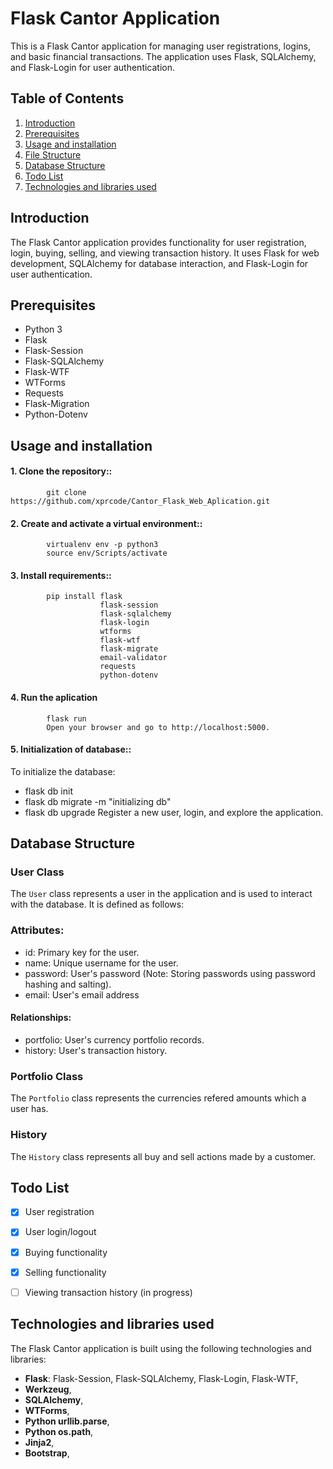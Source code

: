 # Flask Cantor Application
This is a Flask Cantor application for managing user registrations, logins, and basic financial transactions. The application uses Flask, SQLAlchemy, and Flask-Login for user authentication.
## Table of Contents
1. [Introduction](#introduction)
2. [Prerequisites](#prerequisites)
3. [Usage and installation](#installation)
4. [File Structure](#file-structure)
5. [Database Structure](#database)
6. [Todo List](#todo-list)
7. [Technologies and libraries used](#tech)

<a name="introduction"></a>
## Introduction
The Flask Cantor application provides functionality for user registration, login, buying, selling, and viewing transaction history. It uses Flask for web development, SQLAlchemy for database interaction, and Flask-Login for user authentication.
<a name="prerequisites"></a>
## Prerequisites
- Python 3
- Flask
- Flask-Session
- Flask-SQLAlchemy
- Flask-WTF
- WTForms
- Requests
- Flask-Migration
- Python-Dotenv
 
<a name="installation"></a>
## Usage and installation
#### 1. Clone the repository::
            git clone https://github.com/xprcode/Cantor_Flask_Web_Aplication.git
#### 2. Create and activate a virtual environment::
            virtualenv env -p python3
            source env/Scripts/activate
#### 3. Install requirements::
            pip install flask
                        flask-session
                        flask-sqlalchemy
                        flask-login
                        wtforms
                        flask-wtf
                        flask-migrate
                        email-validator
                        requests
                        python-dotenv

#### 4. Run the aplication

            flask run
            Open your browser and go to http://localhost:5000.
   
#### 5. Initialization of database::
To initialize the database:
- flask db init
- flask db migrate -m "initializing db"
- flask db upgrade
Register a new user, login, and explore the application.


<a name="database"></a>
## Database Structure

### User Class

The `User` class represents a user in the application and is used to interact with the database. It is defined as follows:

### Attributes:
- id: Primary key for the user.
- name: Unique username for the user.
- password: User's password (Note: Storing passwords using password hashing and salting).
- email: User's email address
#### Relationships:
- portfolio: User's currency portfolio records.
- history: User's transaction history.

### Portfolio Class

The `Portfolio` class represents the currencies refered amounts which a user has.

### History

The `History` class represents all buy and sell actions made by a customer.


<a name="todo-list"></a>
## Todo List

- [x] User registration
- [x] User login/logout
- [x] Buying functionality 
- [x] Selling functionality 
- [ ] Viewing transaction history (in progress)


<a name="(#tech)"></a>
## Technologies and libraries used

The Flask Cantor application is built using the following technologies and libraries:

- **Flask**: Flask-Session, Flask-SQLAlchemy, Flask-Login, Flask-WTF,
- **Werkzeug**,
- **SQLAlchemy**,
- **WTForms**,
- **Python urllib.parse**,
- **Python os.path**,
- **Jinja2**,
- **Bootstrap**,


   

